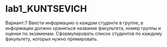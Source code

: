 lab1_KUNTSEVICH
===============
Вариант:7
Ввести информацию о каждом студенте в группе, в информации должно храниться название факультета, номер группы и оценки по экзаменам.
Сформулировать список студентов по каждому факультету, которых нужно премировать.
